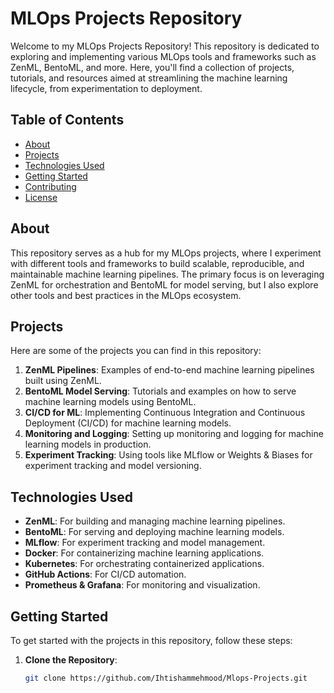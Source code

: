 # MLOps Projects Repository

Welcome to my MLOps Projects Repository! This repository is dedicated to exploring and implementing various MLOps tools and frameworks such as ZenML, BentoML, and more. Here, you'll find a collection of projects, tutorials, and resources aimed at streamlining the machine learning lifecycle, from experimentation to deployment.

## Table of Contents

- [About](#About)
- [Projects](#Projects)
- [Technologies Used](#Technologies)
- [Getting Started](#getting-started)
- [Contributing](#contributing)
- [License](#license)

## About

This repository serves as a hub for my MLOps projects, where I experiment with different tools and frameworks to build scalable, reproducible, and maintainable machine learning pipelines. The primary focus is on leveraging ZenML for orchestration and BentoML for model serving, but I also explore other tools and best practices in the MLOps ecosystem.

## Projects

Here are some of the projects you can find in this repository:

1. **ZenML Pipelines**: Examples of end-to-end machine learning pipelines built using ZenML.
2. **BentoML Model Serving**: Tutorials and examples on how to serve machine learning models using BentoML.
3. **CI/CD for ML**: Implementing Continuous Integration and Continuous Deployment (CI/CD) for machine learning models.
4. **Monitoring and Logging**: Setting up monitoring and logging for machine learning models in production.
5. **Experiment Tracking**: Using tools like MLflow or Weights & Biases for experiment tracking and model versioning.

## Technologies Used

- **ZenML**: For building and managing machine learning pipelines.
- **BentoML**: For serving and deploying machine learning models.
- **MLflow**: For experiment tracking and model management.
- **Docker**: For containerizing machine learning applications.
- **Kubernetes**: For orchestrating containerized applications.
- **GitHub Actions**: For CI/CD automation.
- **Prometheus & Grafana**: For monitoring and visualization.

## Getting Started

To get started with the projects in this repository, follow these steps:

1. **Clone the Repository**:
   ```bash
   git clone https://github.com/Ihtishammehmood/Mlops-Projects.git
   ```
